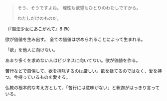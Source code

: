 > そう、そうですよね。
> 理性も欲望もひとりのわたしですから。
>
> わたしだけのものだ。

（『魔法少女にあこがれて』8 巻）

欲が価値を生み出す。
全ての価値は求められることによって生まれる。

「欲」を他人に向けない。

あまり多くを求めない人はビジネスに向いてない。欲が価値を作る。

苦行などで自傷して、欲を排除するのは厳しい。欲を捨てるのではなく、愛を持つ。今持っているものを愛する。

仏教の根本的な考え方として、「苦行には意味がない」と釈迦がはっきり言っている。
